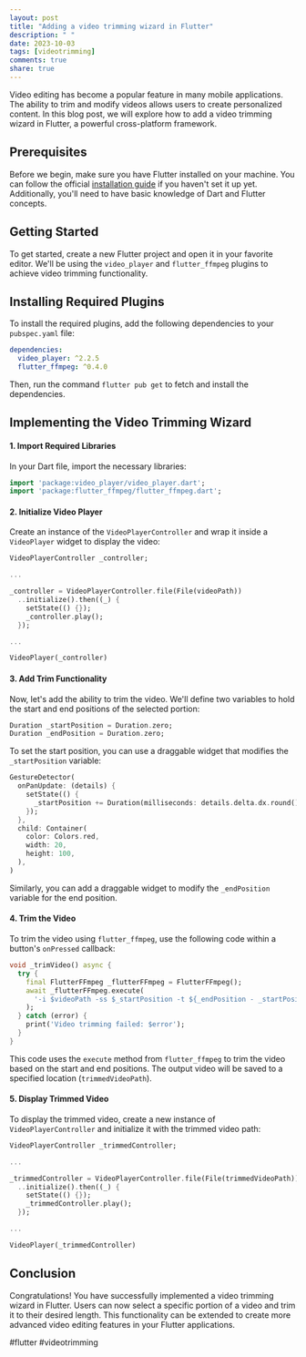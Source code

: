 ```yaml
---
layout: post
title: "Adding a video trimming wizard in Flutter"
description: " "
date: 2023-10-03
tags: [videotrimming]
comments: true
share: true
---
```


Video editing has become a popular feature in many mobile applications. The ability to trim and modify videos allows users to create personalized content. In this blog post, we will explore how to add a video trimming wizard in Flutter, a powerful cross-platform framework.

## Prerequisites

Before we begin, make sure you have Flutter installed on your machine. You can follow the official [installation guide](https://flutter.dev/docs/get-started/install) if you haven't set it up yet. Additionally, you'll need to have basic knowledge of Dart and Flutter concepts.

## Getting Started

To get started, create a new Flutter project and open it in your favorite editor. We'll be using the `video_player` and `flutter_ffmpeg` plugins to achieve video trimming functionality.

## Installing Required Plugins

To install the required plugins, add the following dependencies to your `pubspec.yaml` file:

```yaml
dependencies:
  video_player: ^2.2.5
  flutter_ffmpeg: ^0.4.0
```

Then, run the command `flutter pub get` to fetch and install the dependencies.

## Implementing the Video Trimming Wizard

#### 1. Import Required Libraries

In your Dart file, import the necessary libraries:

```dart
import 'package:video_player/video_player.dart';
import 'package:flutter_ffmpeg/flutter_ffmpeg.dart';
```

#### 2. Initialize Video Player

Create an instance of the `VideoPlayerController` and wrap it inside a `VideoPlayer` widget to display the video:

```dart
VideoPlayerController _controller;

...

_controller = VideoPlayerController.file(File(videoPath))
  ..initialize().then((_) {
    setState(() {});
    _controller.play();
  });

...

VideoPlayer(_controller)
```

#### 3. Add Trim Functionality

Now, let's add the ability to trim the video. We'll define two variables to hold the start and end positions of the selected portion:

```dart
Duration _startPosition = Duration.zero;
Duration _endPosition = Duration.zero;
```

To set the start position, you can use a draggable widget that modifies the `_startPosition` variable:

```dart
GestureDetector(
  onPanUpdate: (details) {
    setState(() {
      _startPosition += Duration(milliseconds: details.delta.dx.round());
    });
  },
  child: Container(
    color: Colors.red,
    width: 20,
    height: 100,
  ),
)
```

Similarly, you can add a draggable widget to modify the `_endPosition` variable for the end position.

#### 4. Trim the Video

To trim the video using `flutter_ffmpeg`, use the following code within a button's `onPressed` callback:

```dart
void _trimVideo() async {
  try {
    final FlutterFFmpeg _flutterFFmpeg = FlutterFFmpeg();
    await _flutterFFmpeg.execute(
      '-i $videoPath -ss $_startPosition -t ${_endPosition - _startPosition} -async 1 $trimmedVideoPath',
    );
  } catch (error) {
    print('Video trimming failed: $error');
  }
}
```

This code uses the `execute` method from `flutter_ffmpeg` to trim the video based on the start and end positions. The output video will be saved to a specified location (`trimmedVideoPath`).

#### 5. Display Trimmed Video

To display the trimmed video, create a new instance of `VideoPlayerController` and initialize it with the trimmed video path:

```dart
VideoPlayerController _trimmedController;

...

_trimmedController = VideoPlayerController.file(File(trimmedVideoPath))
  ..initialize().then((_) {
    setState(() {});
    _trimmedController.play();
  });

...

VideoPlayer(_trimmedController)
```

## Conclusion

Congratulations! You have successfully implemented a video trimming wizard in Flutter. Users can now select a specific portion of a video and trim it to their desired length. This functionality can be extended to create more advanced video editing features in your Flutter applications.

#flutter #videotrimming